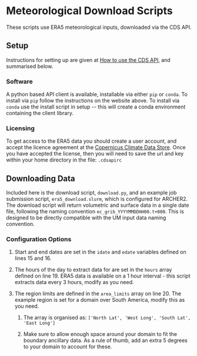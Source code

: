 # Meteorological Download Scripts

These scripts use ERA5 meteorological inputs, downloaded via the CDS API.

## Setup

Instructions for setting up are given at [How to use the CDS API](https://cds.climate.copernicus.eu/api-how-to), and summarised below.

### Software

A python based API client is available, installable via either `pip` or `conda`. To install via `pip` follow the instructions on the website above. To install via `conda` use the install script in setup -- this will create a conda environment containing the client library.

### Licensing

To get access to the ERA5 data you should create a user account, and accept the licence agreement at the [Copernicus Climate Data Store](https://cds.climate.copernicus.eu/cdsapp/#!/terms/licence-to-use-copernicus-products). Once you have accepted the license, then you will need to save the url and key within your home directory in the file: `.cdsapirc`



## Downloading Data

Included here is the download script, `download.py`, and an example job submission script, `era5_download.slurm`, which is configured for ARCHER2. The download script will return volumetric and surface data in a single date file, following the naming convention `ec_grib_YYYYMMDDHH00.t+000`. This is designed to be directly compatible with the UM input data naming convention.

### Configuration Options

1) Start and end dates are set in the `idate` and `edate` variables defined on lines 15 and 16. 

2) The hours of the day to extract data for are set in the `hours` array defined on line 19. ERA5 data is available on a 1 hour interval - this script extracts data every 3 hours, modify as you need.

3) The region limits are defined in the `area_limits` array on line 20. The example region is set for a domain over South America, modify this as you need. 
   
   1) The array is organised as: `['North Lat', 'West Long', 'South Lat', 'East Long']`
   
   2) Make sure to allow enough space around your domain to fit the boundary ancillary data. As a rule of thumb, add an extra 5 degrees to your domain to account for these.



